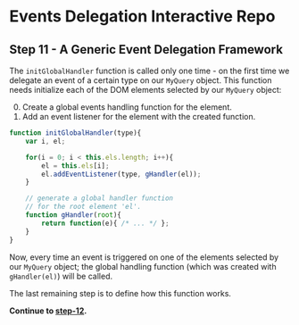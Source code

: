 # Events Delegation Interactive Repo

## Step 11 - A Generic Event Delegation Framework

The `initGlobalHandler` function is called only one time - on the first time we delegate an event of a certain type on our `MyQuery` object. This function needs initialize each of the DOM elements selected by our `MyQuery` object:

0. Create a global events handling function for the element.
0. Add an event listener for the element with the created function.

```Javascript
function initGlobalHandler(type){
    var i, el;

    for(i = 0; i < this.els.length; i++){
        el = this.els[i];
        el.addEventListener(type, gHandler(el));
    }

    // generate a global handler function
    // for the root element 'el'.
    function gHandler(root){
        return function(e){ /* ... */ };
    }
}
```

Now, every time an event is triggered on one of the elements selected by our `MyQuery` object; the global handling function (which was created with `gHandler(el)`) will be called.

The last remaining step is to define how this function works.

__Continue to [step-12](../../tree/step-12).__
